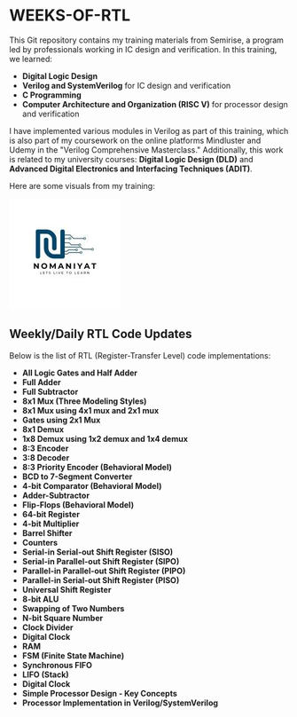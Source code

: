 # WEEKS-OF-RTL

This Git repository contains my training materials from Semirise, a program led by professionals working in IC design and verification. In this training, we learned:

- **Digital Logic Design**
- **Verilog and SystemVerilog** for IC design and verification
- **C Programming**
- **Computer Architecture and Organization (RISC V)** for processor design and verification

I have implemented various modules in Verilog as part of this training, which is also part of my coursework on the online platforms Mindluster and Udemy in the "Verilog Comprehensive Masterclass." Additionally, this work is related to my university courses: **Digital Logic Design (DLD)** and **Advanced Digital Electronics and Interfacing Techniques (ADIT)**.

Here are some visuals from my training:

![Semirise Training](semirisen.jfif)  

## Weekly/Daily RTL Code Updates

Below is the list of RTL (Register-Transfer Level) code implementations:

- **All Logic Gates and Half Adder**
- **Full Adder**
- **Full Subtractor**
- **8x1 Mux (Three Modeling Styles)**
- **8x1 Mux using 4x1 mux and 2x1 mux**
- **Gates using 2x1 Mux**
- **8x1 Demux**
- **1x8 Demux using 1x2 demux and 1x4 demux**
- **8:3 Encoder**
- **3:8 Decoder**
- **8:3 Priority Encoder (Behavioral Model)**
- **BCD to 7-Segment Converter**
- **4-bit Comparator (Behavioral Model)**
- **Adder-Subtractor**
- **Flip-Flops (Behavioral Model)**
- **64-bit Register**
- **4-bit Multiplier**
- **Barrel Shifter**
- **Counters**
- **Serial-in Serial-out Shift Register (SISO)**
- **Serial-in Parallel-out Shift Register (SIPO)**
- **Parallel-in Parallel-out Shift Register (PIPO)**
- **Parallel-in Serial-out Shift Register (PISO)**
- **Universal Shift Register**
- **8-bit ALU**
- **Swapping of Two Numbers**
- **N-bit Square Number**
- **Clock Divider**
- **Digital Clock**
- **RAM**
- **FSM (Finite State Machine)**
- **Synchronous FIFO**
- **LIFO (Stack)**
- **Digital Clock**
- **Simple Processor Design - Key Concepts**
- **Processor Implementation in Verilog/SystemVerilog**
